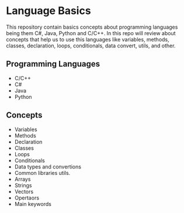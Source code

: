 # Language Basics

This repository contain basics concepts about programming languages being them C#, Java, Python and C/C++. In this repo will review about concepts that help us to use this languages like variables, methods, classes, declaration, loops, conditionals, data convert, utils, and other.

## Programming Languages

- C/C++
- C#
- Java
- Python


## Concepts

- Variables
- Methods
- Declaration
- Classes
- Loops
- Conditionals
- Data types and convertions
- Common libraries utils.
- Arrays
- Strings
- Vectors
- Opertaors
- Main keywords

